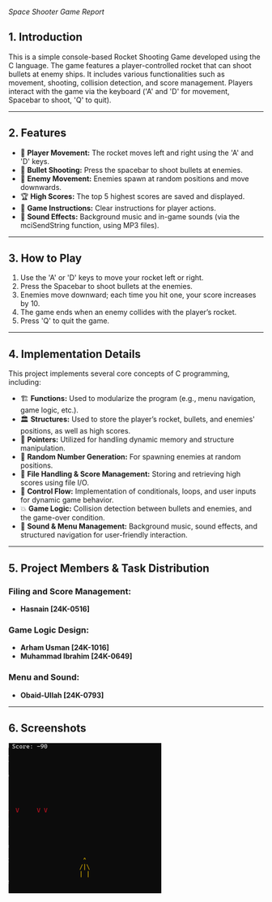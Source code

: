 *Space Shooter Game Report*

## 1. Introduction
This is a simple console-based Rocket Shooting Game developed using the C language. The game features a player-controlled rocket that can shoot bullets at enemy ships. It includes various functionalities such as movement, shooting, collision detection, and score management. Players interact with the game via the keyboard ('A' and 'D' for movement, Spacebar to shoot, 'Q' to quit).

---

## 2. Features
- 🚀 **Player Movement:** The rocket moves left and right using the 'A' and 'D' keys.
- 🎯 **Bullet Shooting:** Press the spacebar to shoot bullets at enemies.
- 👾 **Enemy Movement:** Enemies spawn at random positions and move downwards.
- 🏆 **High Scores:** The top 5 highest scores are saved and displayed.
- 📜 **Game Instructions:** Clear instructions for player actions.
- 🎵 **Sound Effects:** Background music and in-game sounds (via the mciSendString function, using MP3 files).

---

## 3. How to Play
1. Use the 'A' or 'D' keys to move your rocket left or right.
2. Press the Spacebar to shoot bullets at the enemies.
3. Enemies move downward; each time you hit one, your score increases by 10.
4. The game ends when an enemy collides with the player’s rocket.
5. Press 'Q' to quit the game.

---

## 4. Implementation Details
This project implements several core concepts of C programming, including:

- 🏗 **Functions:** Used to modularize the program (e.g., menu navigation, game logic, etc.).
- 🏛 **Structures:** Used to store the player’s rocket, bullets, and enemies' positions, as well as high scores.
- 🎯 **Pointers:** Utilized for handling dynamic memory and structure manipulation.
- 🎲 **Random Number Generation:** For spawning enemies at random positions.
- 📂 **File Handling & Score Management:** Storing and retrieving high scores using file I/O.
- 🔁 **Control Flow:** Implementation of conditionals, loops, and user inputs for dynamic game behavior.
- 💥 **Game Logic:** Collision detection between bullets and enemies, and the game-over condition.
- 🎵 **Sound & Menu Management:** Background music, sound effects, and structured navigation for user-friendly interaction.

---

## 5. Project Members & Task Distribution

### Filing and Score Management:
- **Hasnain [24K-0516]**

### Game Logic Design:
- **Arham Usman [24K-1016]**
- **Muhammad Ibrahim [24K-0649]**

### Menu and Sound:
- **Obaid-Ullah [24K-0793]**

---

## 6. Screenshots
![Gameplay](https://github.com/Hasnain848/PF_RocketGame/blob/main/Images/pro2.png?raw=true)



